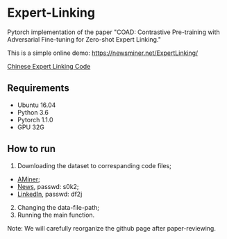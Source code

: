 # Expert-Linking
Pytorch implementation of the paper "COAD: Contrastive Pre-training with Adversarial Fine-tuning for Zero-shot Expert Linking."

This is a simple online demo: https://newsminer.net/ExpertLinking/

[Chinese Expert Linking Code](./Adversarial&nbsp;Fine-tuning&nbsp;in&nbsp;News/expert_linking_chinese)


## Requirements
- Ubuntu 16.04
- Python 3.6
- Pytorch 1.1.0
- GPU 32G

## How to run
1. Downloading the dataset to correspanding code files;
  * [AMiner](https://www.aminer.cn/billboard/whoiswho); 
  * [News](https://pan.baidu.com/s/1K1hIn52ArnvDvCh7A2Oocg), passwd: s0k2; 
  * [LinkedIn](https://pan.baidu.com/s/18YGSXwRXMbjX9lo9oSnBGQ), passwd: df2j
2. Changing the data-file-path;
3. Running the main function.


Note: We will carefully reorganize the github page after paper-reviewing.

